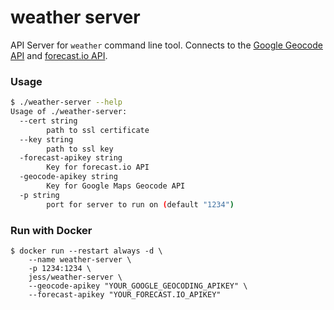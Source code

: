 weather server
==============

API Server for `weather` command line tool. Connects to the [Google Geocode
API](https://developers.google.com/maps/documentation/geocoding/intro)
and [forecast.io API](https://developer.forecast.io/docs/v2).

### Usage

```bash
$ ./weather-server --help
Usage of ./weather-server:
  --cert string
        path to ssl certificate
  --key string
        path to ssl key
  -forecast-apikey string
        Key for forecast.io API
  -geocode-apikey string
        Key for Google Maps Geocode API
  -p string
        port for server to run on (default "1234")
```

### Run with Docker

```
$ docker run --restart always -d \
    --name weather-server \
    -p 1234:1234 \
    jess/weather-server \
    --geocode-apikey "YOUR_GOOGLE_GEOCODING_APIKEY" \
    --forecast-apikey "YOUR_FORECAST.IO_APIKEY"
```
